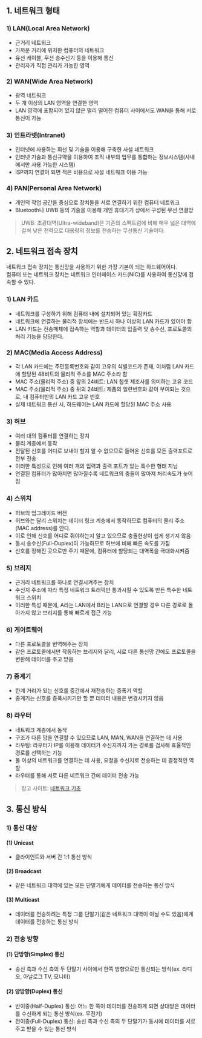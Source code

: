 ## 1. 네트워크 형태
### 1) LAN(Local Area Network)
- 근거리 네트워크
- 가까운 거리에 위치한 컴퓨터의 네트워크
- 유선 케이블, 무선 송수신기 등을 이용해 통신
- 관리자가 직접 관리가 가능한 영역

### 2) WAN(Wide Area Network)
- 광역 네트워크
- 두 개 이상의 LAN 영역을 연결한 영역
- LAN 영역에 포함되어 있지 않은 멀리 떨어진 컴퓨터 사이에서도 WAN을 통해 서로 통신이 가능

### 3) 인트라넷(Intranet)
- 인터넷에 사용하는 회선 및 기술을 이용해 구축한 사설 네트워크
- 인터넷 기술과 통신규약을 이용하여 조직 내부의 업무를 통합하는 정보시스템(사내에서만 사용 가능한 시스템)
- ISP까지 연결이 되면 적은 비용으로 사설 네트워크 이용 가능

### 4) PAN(Personal Area Network)
- 개인의 작업 공간을 중심으로 장치들을 서로 연결하기 위한 컴퓨터 네트워크
- Bluetooth나 UWB 등의 기술을 이용해 개인 휴대기기 상에서 구성된 무선 연결망
> UWB: 초광대역(Ultra-wideband)은 기존의 스펙트럼에 비해 매우 넓은 대역에 걸쳐 낮은 전력으로 대용량의 정보를 전송하는 무선통신 기술이다.

## 2. 네트워크 접속 장치
네트워크 접속 장치는 통신망을 사용하기 위한 가장 기본이 되는 하드웨어이다.    
컴퓨터 또는 네트워크 장치는 네트워크 인터페이스 카드(NIC)를 사용하여 통신망에 접속할 수 있다.   

### 1) LAN 카드
- 네트워크를 구성하기 위해 컴퓨터 내에 설치되어 있는 확장카드   
- 네트워크에 연결하는 물리적 장치에는 반드시 하나 이상의 LAN 카드가 있어야 함   
- LAN 카드는 전송매체에 접속하는 역할과 데이터의 입출력 및 송수신, 프로토콜의 처리 기능을 담당한다.  

### 2) MAC(Media Access Address)
- 각 LAN 카드에는 주민등록번호와 같이 고유의 식별코드가 존재, 이처럼 LAN 카드에 할당된 48비트의 물리적 주소를 MAC 주소라 함
- MAC 주소(물리적 주소) 중 앞의 24비트: LAN 칩셋 제조사를 의미하는 고유 코드
- MAC 주소(물리적 주소) 중 뒤의 24비트: 제품의 일련번호와 같이 부여되는 것으로, 내 컴퓨터만의 LAN 카드 고유 번호 
- 실제 네트워크 통신 시, 하드웨어는 LAN 카드에 할당된 MAC 주소 사용

### 3) 허브
- 여러 대의 컴퓨터를 연결하는 장치
- 물리 계층에서 동작
- 전달된 신호를 어디로 보내야 할지 알 수 없으므로 들어온 신호를 모든 출력포트로 전부 전송
- 이러한 특성으로 인해 여러 개의 입력과 출력 포트가 있는 특수한 형태 지님
- 연결된 컴퓨터가 많아지면 많아질수록 네트워크의 충돌이 많아져 처리속도가 늦어짐

### 4) 스위치
- 허브의 업그레이드 버전
- 허브와는 달리 스위치는 데이터 링크 계층에서 동작하므로 컴퓨터의 물리 주소(MAC address)를 안다.  
- 이로 인해 신호를 어디로 줘야하는지 알고 있으므로 충돌현상이 쉽게 생기지 않음
- 동시 송수신(Full-Duplex)이 가능하므로 허브에 비해 빠른 속도를 가짐
- 신호를 정해진 곳으로만 주기 때문에, 컴퓨터에 할당되는 대역폭을 극대화시켜줌

### 5) 브리지
- 근거리 네트워크를 하나로 연결시켜주는 장치
- 수신지 주소에 따라 특정 네트워크 트래픽만 통과시킬 수 있도록 만든 특수한 네트워크 스위치
- 이러한 특성 때문에, A라는 LAN에서 B라는 LAN으로 연결할 경우 다른 경로로 돌아가지 않고 브리지를 통해 빠르게 접근 가능

### 6) 게이트웨이
- 다른 프로토콜을 번역해주는 장치
- 같은 프로토콜에서만 작동하는 브리지와 달리, 서로 다른 통신망 간에도 프로토콜을 변환해 데이터를 주고 받음

### 7) 중계기
- 한계 거리가 있는 신호를 중간에서 재전송하는 증폭기 역할
- 중계기는 신호를 증폭시키기만 할 뿐 데이터 내용은 변경시키지 않음

### 8) 라우터
- 네트워크 계층에서 동작
- 구조가 다른 망을 연결할 수 있으므로 LAN, MAN, WAN을 연결하는 데 사용
- 라우팅: 라우터가 IP를 이용해 데이터가 수신지까지 가는 경로를 검사해 효율적인 경로를 선택하는 기능
- 둘 이상의 네트워크를 연결하는 데 사용, 요청을 수신지로 전송하는 데 결정적인 역할
- 라우터를 통해 서로 다른 네트워크 간에 데이터 전송 가능

> 참고 사이트: [네트워크 기초](https://m.blog.naver.com/PostView.nhn?blogId=wndrlf2003&logNo=70188054590&proxyReferer=https:%2F%2Fwww.google.com%2F)

## 3. 통신 방식
### 1) 통신 대상
#### (1) Unicast
- 클라이언트와 서버 간 1:1 통신 방식

#### (2) Broadcast
- 같은 네트워크 대역에 있는 모든 단말기에게 데이터를 전송하는 통신 방식

#### (3) Multicast
- 데이터를 전송하려는 특정 그룹 단말기(같은 네트워크 대역이 아닐 수도 있음)에게 데이터를 전송하는 통신 방식

### 2) 전송 방향
#### (1) 단방향(Simplex) 통신
- 송신 측과 수신 측의 두 단말기 사이에서 한쪽 방향으로만 통신되는 방식(ex. 라디오, 아날로그 TV, 모니터)   

#### (2) 양방향(Duplex) 통신  
- 반이중(Half-Duplex) 통신: 어느 한 쪽이 데이터를 전송하게 되면 상대방은 데이터를 수신하게 되는 통신 방식(ex. 무전기)
- 전이중(Full-Duplex) 통신: 송신 측과 수신 측의 두 단말기가 동시에 데이터를 서로 주고 받을 수 있는 통신 방식
